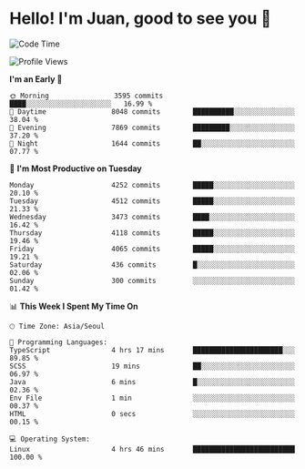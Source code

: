 # Hello! I'm Juan, good to see you 👋

<!--
**Y-k-Y/Y-k-Y** is a ✨ _special_ ✨ repository because its `README.md` (this file) appears on your GitHub profile.

Here are some ideas to get you started:

- 🔭 I’m currently working on ...
- 🌱 I’m currently learning ...
- 👯 I’m looking to collaborate on ...
- 🤔 I’m looking for help with ...
- 💬 Ask me about ...
- 📫 How to reach me: ...
- 😄 Pronouns: ...
- ⚡ Fun fact: ...
-->
<!--
![Profile views](https://gpvc.arturio.dev/Y-k-Y)

[![Omid Nikrah StackOverflow](https://github-readme-stackoverflow.vercel.app/?userID=9517076)](https://stackoverflow.com/users/9517076/i-have-10-fingers)
-->

<!--START_SECTION:waka-->
![Code Time](http://img.shields.io/badge/Code%20Time-1%2C772%20hrs%2052%20mins-blue)

![Profile Views](http://img.shields.io/badge/Profile%20Views-0-blue)

**I'm an Early 🐤** 

```text
🌞 Morning                3595 commits        ████░░░░░░░░░░░░░░░░░░░░░   16.99 % 
🌆 Daytime                8048 commits        ██████████░░░░░░░░░░░░░░░   38.04 % 
🌃 Evening                7869 commits        █████████░░░░░░░░░░░░░░░░   37.20 % 
🌙 Night                  1644 commits        ██░░░░░░░░░░░░░░░░░░░░░░░   07.77 % 
```
📅 **I'm Most Productive on Tuesday** 

```text
Monday                   4252 commits        █████░░░░░░░░░░░░░░░░░░░░   20.10 % 
Tuesday                  4512 commits        █████░░░░░░░░░░░░░░░░░░░░   21.33 % 
Wednesday                3473 commits        ████░░░░░░░░░░░░░░░░░░░░░   16.42 % 
Thursday                 4118 commits        █████░░░░░░░░░░░░░░░░░░░░   19.46 % 
Friday                   4065 commits        █████░░░░░░░░░░░░░░░░░░░░   19.21 % 
Saturday                 436 commits         █░░░░░░░░░░░░░░░░░░░░░░░░   02.06 % 
Sunday                   300 commits         ░░░░░░░░░░░░░░░░░░░░░░░░░   01.42 % 
```


📊 **This Week I Spent My Time On** 

```text
🕑︎ Time Zone: Asia/Seoul

💬 Programming Languages: 
TypeScript               4 hrs 17 mins       ██████████████████████░░░   89.85 % 
SCSS                     19 mins             ██░░░░░░░░░░░░░░░░░░░░░░░   06.97 % 
Java                     6 mins              █░░░░░░░░░░░░░░░░░░░░░░░░   02.36 % 
Env File                 1 min               ░░░░░░░░░░░░░░░░░░░░░░░░░   00.37 % 
HTML                     0 secs              ░░░░░░░░░░░░░░░░░░░░░░░░░   00.15 % 

💻 Operating System: 
Linux                    4 hrs 46 mins       █████████████████████████   100.00 % 
```


<!--END_SECTION:waka-->
